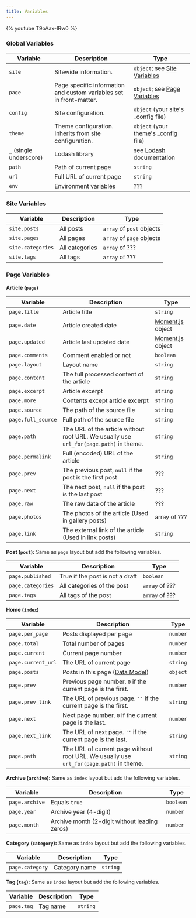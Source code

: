 ```yaml
---
title: Variables
---
```


{% youtube T9oAax-IRw0 %}

### Global Variables

Variable | Description | Type
--- | --- | ---
`site` | Sitewide information. | `object`; see [Site Variables]
`page` | Page specific information and custom variables set in front-matter. | `object`; see [Page Variables]
`config` | Site configuration. | `object` (your site's _config file)
`theme` | Theme configuration. Inherits from site configuration. | `object` (your theme's _config file)
`_` (single underscore) | Lodash library | see [Lodash](https://lodash.com/  'Lodash') documentation
`path` | Path of current page | `string`
`url` | Full URL of current page | `string`
`env` | Environment variables | ???

### Site Variables

Variable | Description | Type
--- | --- | ---
`site.posts` | All posts | `array` of `post` objects
`site.pages` | All pages | `array` of `page` objects
`site.categories` | All categories | `array` of ???
`site.tags` | All tags | `array` of ???

### Page Variables

**Article (`page`)**

Variable | Description | Type
--- | --- | ---
`page.title` | Article title | `string`
`page.date` | Article created date | [Moment.js] object
`page.updated` | Article last updated date | [Moment.js] object
`page.comments` | Comment enabled or not | `boolean`
`page.layout` | Layout name | `string`
`page.content` | The full processed content of the article | `string`
`page.excerpt` | Article excerpt | `string`
`page.more` | Contents except article excerpt | `string`
`page.source` | The path of the source file | `string`
`page.full_source` | Full path of the source file | `string`
`page.path` | The URL of the article without root URL. We usually use `url_for(page.path)` in theme. | `string`
`page.permalink` | Full (encoded) URL of the article | `string`
`page.prev` | The previous post, `null` if the post is the first post | ???
`page.next` | The next post, `null` if the post is the last post | ???
`page.raw` | The raw data of the article | ???
`page.photos` | The photos of the article (Used in gallery posts) | array of ???
`page.link` | The external link of the article (Used in link posts) | `string`

**Post (`post`):** Same as `page` layout but add the following variables.

Variable | Description | Type
--- | --- | ---
`page.published` | True if the post is not a draft | `boolean`
`page.categories` | All categories of the post | `array` of ???
`page.tags` | All tags of the post | `array` of ???

**Home (`index`)**

Variable | Description | Type
--- | --- | ---
`page.per_page` | Posts displayed per page | `number`
`page.total` | Total number of pages | `number`
`page.current` | Current page number | `number`
`page.current_url` | The URL of current page | `string`
`page.posts` | Posts in this page ([Data Model](https://hexojs.github.io/warehouse/)) | `object`
`page.prev` | Previous page number. `0` if the current page is the first. | `number`
`page.prev_link` | The URL of previous page. `''` if the current page is the first. | `string`
`page.next` | Next page number. `0` if the current page is the last. | `number`
`page.next_link` | The URL of next page. `''` if the current page is the last. | `string`
`page.path` | The URL of current page without root URL. We usually use `url_for(page.path)` in theme. | `string`

**Archive (`archive`):** Same as `index` layout but add the following variables.

Variable | Description | Type
--- | --- | ---
`page.archive` | Equals `true` | `boolean`
`page.year` | Archive year (4-digit) | `number`
`page.month` | Archive month (2-digit without leading zeros) | `number`

**Category (`category`):** Same as `index` layout but add the following variables.

Variable | Description | Type
--- | --- | ---
`page.category` | Category name | `string`

**Tag (`tag`):** Same as `index` layout but add the following variables.

Variable | Description | Type
--- | --- | ---
`page.tag` | Tag name | `string`

[Moment.js]: http://momentjs.com/
[Site Variables]: #Site-Variables
[Page Variables]: #Page-Variables
